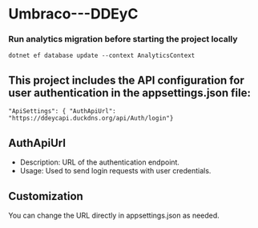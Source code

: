 # Umbraco---DDEyC 

### Run analytics migration before starting the project locally
`dotnet ef database update --context AnalyticsContext`

## This project includes the API configuration for user authentication in the appsettings.json file:

` "ApiSettings": { "AuthApiUrl": "https://ddeycapi.duckdns.org/api/Auth/login"} `

## AuthApiUrl
- Description: URL of the authentication endpoint.
- Usage: Used to send login requests with user credentials.
## Customization
You can change the URL directly in appsettings.json as needed.

